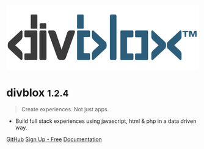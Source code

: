 <!-- _coverpage.md -->

![logo](_media/divblox-logo-1.png)

# divblox <small>1.2.4</small>

> Create experiences. Not just apps.

- Build full stack experiences using javascript, html & php in a data driven way.

[GitHub](https://github.com/divblox/divblox/)
[Sign Up - Free](https://basecamp.divblox.com/?view=register)
[Documentation](#what-is-divblox)
